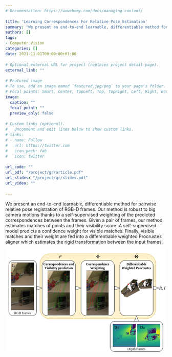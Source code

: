 ```yaml
---
# Documentation: https://wowchemy.com/docs/managing-content/

title: 'Learning Correspondences For Relative Pose Estimation'
summary: "We present an end-to-end learnable, differentiable method for pairwise relative pose registration of RGB-D frames. Our method is robust to big camera motions thanks to a self-supervised weighting of the predicted correspondences between the frames. Given a pair of frames, our method estimates matches of points and their visibility score. A self-supervised model predicts a confidence weight for visible matches. Finally, visible matches and their weight are fed into a differentiable weighted Procrustes aligner which estimates the rigid transformation between the input frames."
authors: []
tags:
- Computer Vision
categories: []
date: 2021-11-01T00:00:00+01:00

# Optional external URL for project (replaces project detail page).
external_link: ""

# Featured image
# To use, add an image named `featured.jpg/png` to your page's folder.
# Focal points: Smart, Center, TopLeft, Top, TopRight, Left, Right, BottomLeft, Bottom, BottomRight.
image:
  caption: ""
  focal_point: ""
  preview_only: false

# Custom links (optional).
#   Uncomment and edit lines below to show custom links.
# links:
# - name: Follow
#   url: https://twitter.com
#   icon_pack: fab
#   icon: twitter

url_code: ""
url_pdf: "/project/gr/article.pdf"
url_slides: "/project/gr/slides.pdf"
url_video: ""

---
```


We present an end-to-end learnable, differentiable method for pairwise relative pose registration of RGB-D frames. Our method is robust to big camera motions thanks to a self-supervised weighting of the predicted correspondences between the frames. Given a pair of frames, our method estimates matches of points and their visibility score. A self-supervised model predicts a confidence weight for visible matches. Finally, visible matches and their weight are fed into a differentiable weighted Procrustes aligner which estimates the rigid transformation between the input frames.


![Components of the network](components.png "Pipeline of our method. Given a pair of RGB-D images, $I1, D1 I2, D2$, we estimate the relative pose between these frames as $R \in SO(3)$ and $t \in R^3$ . First, $I1, I2$ are fed into the Correspondence and visibility prediction component, the visible predicted correspondences are weighted in the Correspondence Weighting component. Finally, they are back-projected into 3D and feed into the Weighted Procrustes aligner which estimates the relative pose.")
